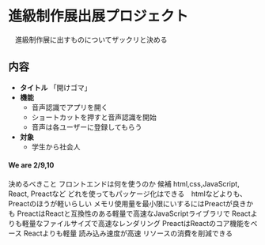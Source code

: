 # 進級制作展出展プロジェクト
　進級制作展に出すものについてザックリと決める


## 内容
- **タイトル**
    「開けゴマ」
- **機能**
    - 音声認識でアプリを開く
    - ショートカットを押すと音声認識を開始
    - 音声は各ユーザーに登録してもらう
- **対象**
    - 学生から社会人


#### We are 2/9,10
決めるべきこと
フロントエンドは何を使うのか
候補 html,css,JavaScript,  React, Preactなど
どれを使ってもパッケージ化はできる　htmlなどよりも、Preactのほうが軽いらしい
メモリ使用量を最小限にいするにはPreactが良きかも
PreactはReactと互換性のある軽量で高速なJavaScriptライブラリで
Reactよりも軽量なファイルサイズで高速なレンダリング
PreactはReactのコア機能をベース
Reactよりも軽量
読み込み速度が高速
リソースの消費を削減できる